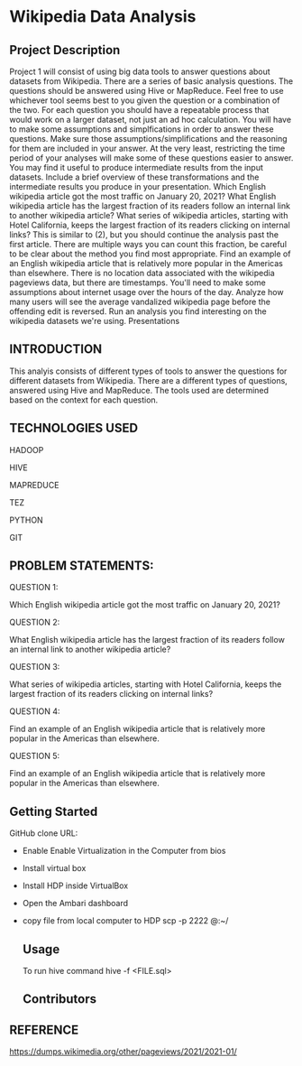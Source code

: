 # Wikipedia Data Analysis

## Project Description



Project 1 will consist of using big data tools to answer questions about datasets from Wikipedia. There are a series of basic analysis questions. The questions should be answered using Hive or MapReduce. Feel free to use whichever tool seems best to you given the question or a combination of the two. For each question you should have a repeatable process that would work on a larger dataset, not just an ad hoc calculation. You will have to make some assumptions and simplfications in order to answer these questions. Make sure those assumptions/simplifications and the reasoning for them are included in your answer. At the very least, restricting the time period of your analyses will make some of these questions easier to answer. You may find it useful to produce intermediate results from the input datasets. Include a brief overview of these transformations and the intermediate results you produce in your presentation. Which English wikipedia article got the most traffic on January 20, 2021? What English wikipedia article has the largest fraction of its readers follow an internal link to another wikipedia article? What series of wikipedia articles, starting with Hotel California, keeps the largest fraction of its readers clicking on internal links? This is similar to (2), but you should continue the analysis past the first article. There are multiple ways you can count this fraction, be careful to be clear about the method you find most appropriate. Find an example of an English wikipedia article that is relatively more popular in the Americas than elsewhere. There is no location data associated with the wikipedia pageviews data, but there are timestamps. You'll need to make some assumptions about internet usage over the hours of the day. Analyze how many users will see the average vandalized wikipedia page before the offending edit is reversed. Run an analysis you find interesting on the wikipedia datasets we're using. Presentations


## INTRODUCTION

This analyis consists of different types of tools to answer the questions  for different datasets from Wikipedia. 
There are a different types of  questions, answered using Hive and MapReduce. 
The tools used are determined based on the context for each question. 



## TECHNOLOGIES USED

HADOOP

HIVE

MAPREDUCE

TEZ

PYTHON

GIT



## PROBLEM STATEMENTS:

QUESTION 1:

Which English wikipedia article got the most traffic on January 20, 2021?


QUESTION 2:

What English wikipedia article has the largest fraction of its readers follow an internal link to another wikipedia article?

QUESTION 3:

What series of wikipedia articles, starting with Hotel California, keeps the largest fraction of its readers clicking on internal links? 

QUESTION 4:

Find an example of an English wikipedia article that is relatively more popular in the Americas than elsewhere.

QUESTION 5:

Find an example of an English wikipedia article that is relatively more popular in the Americas than elsewhere.

## Getting Started


GitHub clone URL: 

* Enable Enable Virtualization in the Computer from bios

* Install virtual box

* Install HDP inside VirtualBox

* Open the Ambari dashboard

* copy file from local computer to HDP scp -p 2222 <FILE> <user>@<ip>:~/
  
  
  
  ## Usage
  
     To run hive command hive -f <FILE.sql>
  
  ## Contributors
  
  

## REFERENCE

https://dumps.wikimedia.org/other/pageviews/2021/2021-01/







